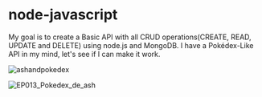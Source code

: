 # node-javascript

My goal is to create a Basic API with all CRUD operations(CREATE, READ, UPDATE and DELETE) using node.js and MongoDB.
I have a Pokédex-Like API in my mind, let's see if I can make it work.


![ashandpokedex](https://github.com/e-rabello/node-javascript/assets/8457978/33a554bc-1bbd-468e-96ee-cb520bd06f7b)

![EP013_Pokedex_de_ash](https://github.com/e-rabello/node-javascript/assets/8457978/9b2ca31e-8bb5-472d-8bcc-67bcbfb65974)
